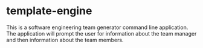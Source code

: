 # template-engine
This is a software engineering team generator command line application. The application will prompt the user for information about the team manager and then information about the team members.
